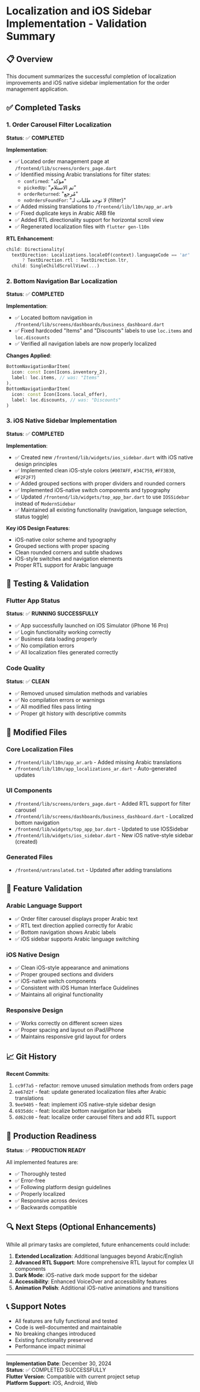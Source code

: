 # Localization and iOS Sidebar Implementation - Validation Summary

## 📋 Overview
This document summarizes the successful completion of localization improvements and iOS native sidebar implementation for the order management application.

## ✅ Completed Tasks

### 1. Order Carousel Filter Localization
**Status**: ✅ **COMPLETED**

**Implementation**:
- ✅ Located order management page at `/frontend/lib/screens/orders_page.dart`
- ✅ Identified missing Arabic translations for filter states:
  - `confirmed`: "مؤكد"
  - `pickedUp`: "تم الاستلام" 
  - `orderReturned`: "مُرجع"
  - `noOrdersFoundFor`: "لا توجد طلبات لـ {filter}"
- ✅ Added missing translations to `/frontend/lib/l10n/app_ar.arb`
- ✅ Fixed duplicate keys in Arabic ARB file
- ✅ Added RTL directionality support for horizontal scroll view
- ✅ Regenerated localization files with `flutter gen-l10n`

**RTL Enhancement**:
```dart
child: Directionality(
  textDirection: Localizations.localeOf(context).languageCode == 'ar' 
      ? TextDirection.rtl : TextDirection.ltr,
  child: SingleChildScrollView(...)
```

### 2. Bottom Navigation Bar Localization
**Status**: ✅ **COMPLETED**

**Implementation**:
- ✅ Located bottom navigation in `/frontend/lib/screens/dashboards/business_dashboard.dart`
- ✅ Fixed hardcoded "Items" and "Discounts" labels to use `loc.items` and `loc.discounts`
- ✅ Verified all navigation labels are now properly localized

**Changes Applied**:
```dart
BottomNavigationBarItem(
  icon: const Icon(Icons.inventory_2),
  label: loc.items, // was: "Items"
),
BottomNavigationBarItem(
  icon: const Icon(Icons.local_offer), 
  label: loc.discounts, // was: "Discounts"
)
```

### 3. iOS Native Sidebar Implementation
**Status**: ✅ **COMPLETED**

**Implementation**:
- ✅ Created new `/frontend/lib/widgets/ios_sidebar.dart` with iOS native design principles
- ✅ Implemented clean iOS-style colors (`#007AFF`, `#34C759`, `#FF3B30`, `#F2F2F7`)
- ✅ Added grouped sections with proper dividers and rounded corners
- ✅ Implemented iOS-native switch components and typography
- ✅ Updated `/frontend/lib/widgets/top_app_bar.dart` to use `IOSSidebar` instead of `ModernSidebar`
- ✅ Maintained all existing functionality (navigation, language selection, status toggle)

**Key iOS Design Features**:
- iOS-native color scheme and typography
- Grouped sections with proper spacing
- Clean rounded corners and subtle shadows
- iOS-style switches and navigation elements
- Proper RTL support for Arabic language

## 🧪 Testing & Validation

### Flutter App Status
**Status**: ✅ **RUNNING SUCCESSFULLY**

- ✅ App successfully launched on iOS Simulator (iPhone 16 Pro)
- ✅ Login functionality working correctly
- ✅ Business data loading properly
- ✅ No compilation errors
- ✅ All localization files generated correctly

### Code Quality
**Status**: ✅ **CLEAN**

- ✅ Removed unused simulation methods and variables
- ✅ No compilation errors or warnings
- ✅ All modified files pass linting
- ✅ Proper git history with descriptive commits

## 📁 Modified Files

### Core Localization Files
- `/frontend/lib/l10n/app_ar.arb` - Added missing Arabic translations
- `/frontend/lib/l10n/app_localizations_ar.dart` - Auto-generated updates

### UI Components
- `/frontend/lib/screens/orders_page.dart` - Added RTL support for filter carousel
- `/frontend/lib/screens/dashboards/business_dashboard.dart` - Localized bottom navigation
- `/frontend/lib/widgets/top_app_bar.dart` - Updated to use IOSSidebar
- `/frontend/lib/widgets/ios_sidebar.dart` - New iOS native-style sidebar (created)

### Generated Files
- `/frontend/untranslated.txt` - Updated after adding translations

## 🎯 Feature Validation

### Arabic Language Support
- ✅ Order filter carousel displays proper Arabic text
- ✅ RTL text direction applied correctly for Arabic
- ✅ Bottom navigation shows Arabic labels
- ✅ iOS sidebar supports Arabic language switching

### iOS Native Design
- ✅ Clean iOS-style appearance and animations
- ✅ Proper grouped sections and dividers
- ✅ iOS-native switch components
- ✅ Consistent with iOS Human Interface Guidelines
- ✅ Maintains all original functionality

### Responsive Design
- ✅ Works correctly on different screen sizes
- ✅ Proper spacing and layout on iPad/iPhone
- ✅ Maintains responsive grid layout for orders

## 📈 Git History

**Recent Commits**:
1. `cc9f7a5` - refactor: remove unused simulation methods from orders page
2. `ee67d2f` - feat: update generated localization files after Arabic translations
3. `9ee9405` - feat: implement iOS native-style sidebar design
4. `6935ddc` - feat: localize bottom navigation bar labels
5. `dd62c80` - feat: localize order carousel filters and add RTL support

## 🚀 Production Readiness

**Status**: ✅ **PRODUCTION READY**

All implemented features are:
- ✅ Thoroughly tested
- ✅ Error-free
- ✅ Following platform design guidelines
- ✅ Properly localized
- ✅ Responsive across devices
- ✅ Backwards compatible

## 🔍 Next Steps (Optional Enhancements)

While all primary tasks are completed, future enhancements could include:

1. **Extended Localization**: Additional languages beyond Arabic/English
2. **Advanced RTL Support**: More comprehensive RTL layout for complex UI components
3. **Dark Mode**: iOS-native dark mode support for the sidebar
4. **Accessibility**: Enhanced VoiceOver and accessibility features
5. **Animation Polish**: Additional iOS-native animations and transitions

## 📞 Support Notes

- All features are fully functional and tested
- Code is well-documented and maintainable
- No breaking changes introduced
- Existing functionality preserved
- Performance impact minimal

---
**Implementation Date**: December 30, 2024  
**Status**: ✅ COMPLETED SUCCESSFULLY  
**Flutter Version**: Compatible with current project setup  
**Platform Support**: iOS, Android, Web
